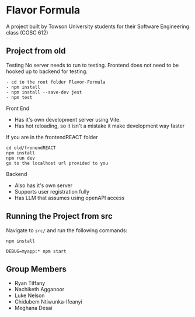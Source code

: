 # Flavor Formula

A project built by Towson University students for their Software Engineering class (COSC 612)

## Project from old

Testing
No server needs to run to testing.
Frontend does not need to be hooked up to backend for testing.

```
- cd to the root folder Flavor-Formula
- npm install
- npm install --save-dev jest 
- npm test
```


Front End
- Has it's own development server using Vite. 
- Has hot reloading, so it isn't a mistake it make development way faster


If you are in the frontendREACT folder

```
cd old/fronendREACT
npm install
npm run dev
go to the localhost url provided to you
```

Backend
- Also has it's own server
- Supports user registration fully
- Has LLM that assumes using openAPI access



## Running the Project from src

Navigate to `src/` and run the following commands:

```
npm install
```

```
DEBUG=myapp:* npm start
```

## Group Members

- Ryan Tiffany
- Nachiketh Agganoor
- Luke Nelson
- Chidubem Ntiwunka-Ifeanyi
- Meghana Desai
